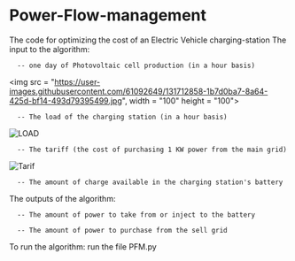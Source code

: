 # Power-Flow-management
The code for optimizing the cost of an Electric Vehicle charging-station
The input to the algorithm:

      -- one day of Photovoltaic cell production (in a hour basis)
      
      
      
<img src = "https://user-images.githubusercontent.com/61092649/131712858-1b7d0ba7-8a64-425d-bf14-493d79395499.jpg", width = "100" height = "100">
      
      
      -- The load of the charging station (in a hour basis)
      
      
 ![LOAD](https://user-images.githubusercontent.com/61092649/131712816-24eca5fa-077f-4940-a592-ef0f3bdb7a3d.jpg)
      
      

      
      -- The tariff (the cost of purchasing 1 KW power from the main grid) 
      
![Tarif](https://user-images.githubusercontent.com/61092649/131712923-5fe60147-4eef-4b31-a309-fee43e512303.jpg)

      
      -- The amount of charge available in the charging station's battery 
      
The outputs of the algorithm:

      -- The amount of power to take from or inject to the battery
      
      -- The amount of power to purchase from the sell grid
      
      
To run the algorithm: run the file PFM.py
